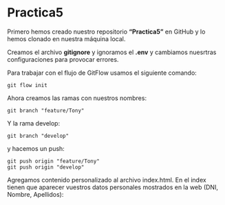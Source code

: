 # Practica5

Primero hemos creado nuestro repositorio **“Practica5”** en GitHub y lo hemos clonado en nuestra máquina local.

Creamos el archivo **gitignore** y ignoramos el **.env** y cambiamos nuesrtras configuraciones para provocar errores.

Para trabajar con el flujo de GitFlow usamos el siguiente comando:
```
git flow init
```
Ahora creamos las ramas con nuestros nombres:
```
git branch "feature/Tony"
```
Y la rama develop:
```
git branch "develop"
```
y hacemos un push:
```
git push origin "feature/Tony"
git push origin "develop"
```
Agregamos contenido personalizado al archivo index.html. En el index tienen
que aparecer vuestros datos personales mostrados en la web (DNI, Nombre,
Apellidos):

```



